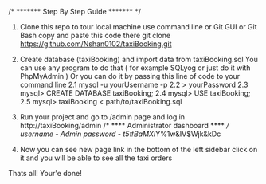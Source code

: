 /* ******* Step By Step Guide ******* */
1. Clone this repo to tour local machine
	use command line or Git GUI or Git Bash
	copy and paste this code there
	git clone https://github.com/Nshan0102/taxiBooking.git
	
2. Create database (taxiBooking) and import data from taxiBooking.sql
	You can use any program to do that ( for example SQLyog or just do it with PhpMyAdmin )
	Or you can do it by passing this line of code to your command line
	2.1 mysql -u yourUsername -p 
	2.2 > yourPassword
	2.3 mysql> CREATE DATABASE taxiBooking;
	2.4 mysql> USE taxiBooking;
	2.5 mysql> taxiBooking < path/to/taxiBooking.sql
	
3. Run your project and go to /admin page and log in
	http://taxiBooking/admin
	/* **** Administrator dashboard **** */
	username - Admin
	password - t5#BaMXI*Y%1w&IV$Wjk&kDc
	
4. 	Now you can see new page link in the bottom of the left sidebar
	click on it and you will be able to see all the taxi orders
	
Thats all! 
Your'e done!

